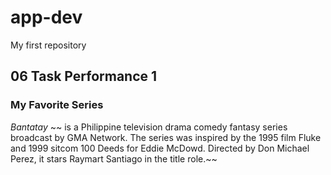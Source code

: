 # app-dev
My first repository
## 06 Task Performance 1
### My Favorite Series 
*Bantatay*
~~ is a Philippine television drama comedy fantasy series broadcast by GMA Network. The series was inspired by the 1995 film Fluke and 1999 sitcom 100 Deeds for Eddie McDowd. Directed by Don Michael Perez, it stars Raymart Santiago in the title role.~~

